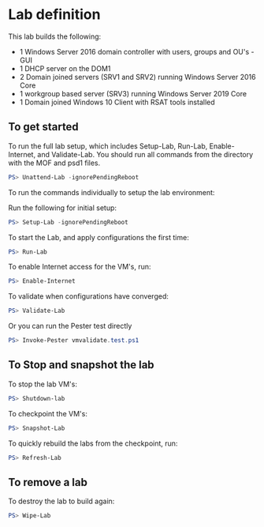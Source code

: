 # Lab definition

This lab builds the following:

* 1 Windows Server 2016 domain controller with users, groups and OU's - GUI
* 1 DHCP server on the DOM1
* 2 Domain joined servers (SRV1 and SRV2) running Windows Server 2016 Core
* 1 workgroup based server (SRV3) running Windows Server 2019 Core
* 1 Domain joined Windows 10 Client with RSAT tools installed

## To get started

To run the full lab setup, which includes Setup-Lab, Run-Lab, Enable-Internet, and Validate-Lab. You should run all commands from the directory with the MOF and psd1 files.

```powershell
PS> Unattend-Lab -ignorePendingReboot
```

To run the commands individually to setup the lab environment:

Run the following for initial setup:

```powershell
PS> Setup-Lab -ignorePendingReboot
```

To start the Lab, and apply configurations the first time:

```powershell
PS> Run-Lab
```

To enable Internet access for the VM's, run:

```powershell
PS> Enable-Internet
```

To validate when configurations have converged:

```powershell
PS> Validate-Lab
```

Or you can run the Pester test directly

```powershell
PS> Invoke-Pester vmvalidate.test.ps1
```

## To Stop and snapshot the lab

To stop the lab VM's:

```powershell
PS> Shutdown-lab
```

To checkpoint the VM's:

```powershell
PS> Snapshot-Lab
```

To quickly rebuild the labs from the checkpoint, run:

```powershell
PS> Refresh-Lab
```

## To remove a lab

To destroy the lab to build again:

```powershell
PS> Wipe-Lab
```
